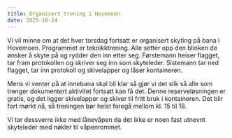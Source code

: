 ```yaml
---
title: Organisert trening i Hovemoen
date: 2025-10-24
---
```


Vi vil minne om at det hver torsdag fortsatt er organisert skyting på
bana i Hovemoen. Programmet er teknikktrening. Alle setter opp den
blinken de ønsker å skyte på og rydder den inn etter seg. Førstemann
heiser flagget, tar fram protokollen og skriver seg inn som skyteleder.
Sistemann tar ned flagget, tar inn protokoll og skivelapper og låser
kontaineren.

Mens vi venter på at innebana skal bli klar så gjør vi det slik så alle
som trenger dokumentert aktivitet fortsatt kan få det. Denne
reserveløsningen er gratis, og det ligger skivelapper og skiver til
fritt bruk i kontaineren. Det blir fort mørkt nå, så treningen bør helst
foregå mellom kl. 15 til 18.

Vi tar dessverre ikke med lånevåpen da det ikke er noen fast utnevnt
skyteleder med nøkler til våpenrommet.
